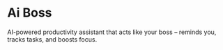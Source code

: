 # Ai Boss
AI-powered productivity assistant that acts like your boss – reminds you, tracks tasks, and boosts focus.

